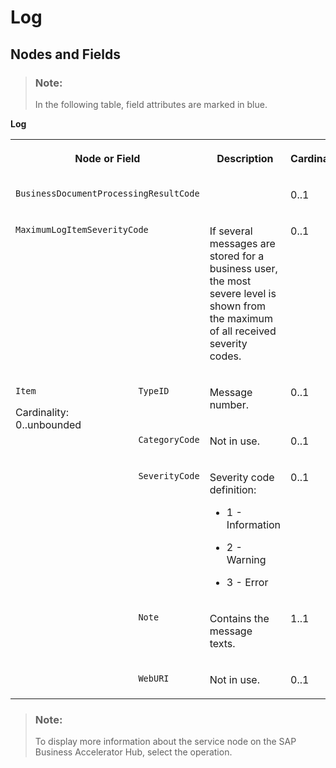 <!-- loio8599598c14664d62a9cfb05bba51a49f -->

# Log



<a name="loio8599598c14664d62a9cfb05bba51a49f__section_m53_np5_qcb"/>

## Nodes and Fields

> ### Note:  
> In the following table, field attributes are marked in blue.

**Log**


<table>
<tr>
<th valign="top" colspan="2">

Node or Field

</th>
<th valign="top">

Description

</th>
<th valign="top">

Cardinality

</th>
</tr>
<tr>
<td valign="top" colspan="2">

`BusinessDocumentProcessingResultCode`

</td>
<td valign="top">



</td>
<td valign="top">

0..1

</td>
</tr>
<tr>
<td valign="top" colspan="2">

`MaximumLogItemSeverityCode`

</td>
<td valign="top">

If several messages are stored for a business user, the most severe level is shown from the maximum of all received severity codes.

</td>
<td valign="top">

0..1

</td>
</tr>
<tr>
<td valign="top" rowspan="5">

`Item`

Cardinality: 0..unbounded

</td>
<td valign="top">

`TypeID`

</td>
<td valign="top">

Message number.

</td>
<td valign="top">

0..1

</td>
</tr>
<tr>
<td valign="top">

`CategoryCode`

</td>
<td valign="top">

Not in use.

</td>
<td valign="top">

0..1

</td>
</tr>
<tr>
<td valign="top">

`SeverityCode`

</td>
<td valign="top">

Severity code definition:

-   1 - Information

-   2 - Warning

-   3 - Error




</td>
<td valign="top">

0..1

</td>
</tr>
<tr>
<td valign="top">

`Note`

</td>
<td valign="top">

Contains the message texts.

</td>
<td valign="top">

1..1

</td>
</tr>
<tr>
<td valign="top">

`WebURI`

</td>
<td valign="top">

Not in use.

</td>
<td valign="top">

0..1

</td>
</tr>
</table>

> ### Note:  
> To display more information about the service node on the SAP Business Accelerator Hub, select the operation.

